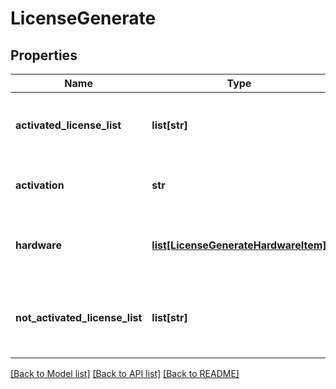 # LicenseGenerate

## Properties
Name | Type | Description | Notes
------------ | ------------- | ------------- | -------------
**activated_license_list** | **list[str]** | Array of licenses included in activation file. | [optional] 
**activation** | **str** | Contents of licensing activation file. | [optional] 
**hardware** | [**list[LicenseGenerateHardwareItem]**](LicenseGenerateHardwareItem.md) | Array of licenses included in activation file. | [optional] 
**not_activated_license_list** | **list[str]** | An array of licenses not included in activation file. | [optional] 

[[Back to Model list]](../README.md#documentation-for-models) [[Back to API list]](../README.md#documentation-for-api-endpoints) [[Back to README]](../README.md)


